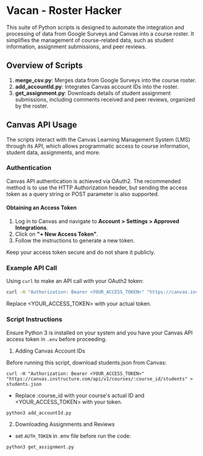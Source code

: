 # Vacan - Roster Hacker

This suite of Python scripts is designed to automate the integration and processing of data from Google Surveys and Canvas into a course roster. It simplifies the management of course-related data, such as student information, assignment submissions, and peer reviews.

## Overview of Scripts

1. **merge_csv.py**: Merges data from Google Surveys into the course roster.
2. **add_accountId.py**: Integrates Canvas account IDs into the roster.
3. **get_assignment.py**: Downloads details of student assignment submissions, including comments received and peer reviews, organized by the roster.

## Canvas API Usage

The scripts interact with the Canvas Learning Management System (LMS) through its API, which allows programmatic access to course information, student data, assignments, and more.

### Authentication

Canvas API authentication is achieved via OAuth2. The recommended method is to use the HTTP Authorization header, but sending the access token as a query string or POST parameter is also supported.

#### Obtaining an Access Token

1. Log in to Canvas and navigate to **Account > Settings > Approved Integrations**.
2. Click on **"+ New Access Token"**.
3. Follow the instructions to generate a new token.

Keep your access token secure and do not share it publicly.

### Example API Call

Using `curl` to make an API call with your OAuth2 token:

```bash
curl -H "Authorization: Bearer <YOUR_ACCESS_TOKEN>" "https://canvas.instructure.com/api/v1/courses"
```
Replace <YOUR_ACCESS_TOKEN> with your actual token.

### Script Instructions
Ensure Python 3 is installed on your system and you have your Canvas API access token in `.env` before proceeding.


1. Adding Canvas Account IDs

Before running this script, download students.json from Canvas:
```
curl -H "Authorization: Bearer <YOUR_ACCESS_TOKEN>" "https://canvas.instructure.com/api/v1/courses/:course_id/students" > students.json
```
- Replace :course_id with your course's actual ID and <YOUR_ACCESS_TOKEN> with your token.

```
python3 add_accountId.py
```


2. Downloading Assignments and Reviews
- set `AUTH_TOKEN` in .env file before run the code:
```
python3 get_assignment.py
```
